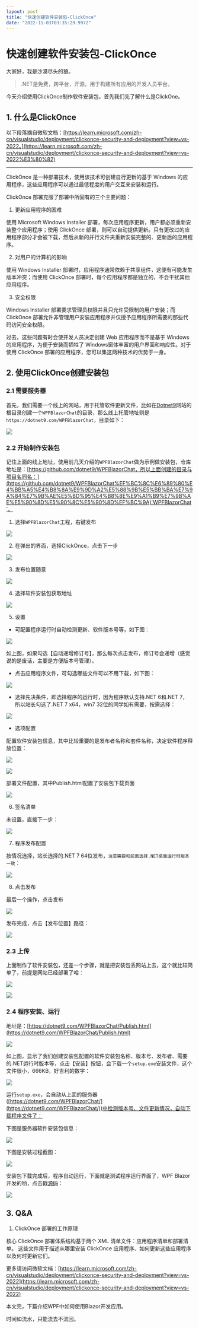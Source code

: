 ```yaml
---
layout: post
title: "快速创建软件安装包-ClickOnce"
date: "2022-11-03T03:35:29.997Z"
---
```

快速创建软件安装包-ClickOnce
===================

大家好，我是沙漠尽头的狼。

> .NET是免费，跨平台，开源，用于构建所有应用的开发人员平台。

今天介绍使用ClickOnce制作软件安装包，首先我们先了解什么是ClickOne。

1\. 什么是ClickOnce
----------------

以下段落摘自微软文档：[https://learn.microsoft.com/zh-cn/visualstudio/deployment/clickonce-security-and-deployment?view=vs-2022。](https://learn.microsoft.com/zh-cn/visualstudio/deployment/clickonce-security-and-deployment?view=vs-2022%E3%80%82)

* * *

ClickOnce 是一种部署技术，使用该技术可创建自行更新的基于 Windows 的应用程序，这些应用程序可以通过最低程度的用户交互来安装和运行。

ClickOnce 部署克服了部署中所固有的三个主要问题：

1.  更新应用程序的困难

使用 Microsoft Windows Installer 部署，每次应用程序更新，用户都必须重新安装整个应用程序；使用 ClickOnce 部署，则可以自动提供更新。只有更改过的应用程序部分才会被下载，然后从新的并行文件夹重新安装完整的、更新后的应用程序。

2.  对用户的计算机的影响

使用 Windows Installer 部署时，应用程序通常依赖于共享组件，这便有可能发生版本冲突；而使用 ClickOnce 部署时，每个应用程序都是独立的，不会干扰其他应用程序。

3.  安全权限

Windows Installer 部署要求管理员权限并且只允许受限制的用户安装；而 ClickOnce 部署允许非管理用户安装应用程序并仅授予应用程序所需要的那些代码访问安全权限。

过去，这些问题有时会使开发人员决定创建 Web 应用程序而不是基于 Windows 的应用程序，为便于安装而牺牲了 Windows窗体丰富的用户界面和响应性。对于使用 ClickOnce 部署的应用程序，您可以集这两种技术的优势于一身。

2\. 使用ClickOnce创建安装包
--------------------

### 2.1 需要服务器

首先，我们需要一个线上的网站，用于托管软件更新文件，比如在[Dotnet9](https://dotnet9.com)网站的根目录创建一个`WPFBlazorChat`的目录，那么线上托管地址则是`https://dotnet9.com/WPFBlazorChat`，目录如下：

![](https://img1.dotnet9.com/2022/11/0201.png)

### 2.2 开始制作安装包

记住上面的线上地址，使用前几天介绍的`WPFBlazorChat`做为示例做安装包，仓库地址是：[https://github.com/dotnet9/WPFBlazorChat，所以上面创建的目录与项目名同名：](https://github.com/dotnet9/WPFBlazorChat%EF%BC%8C%E6%89%80%E4%BB%A5%E4%B8%8A%E9%9D%A2%E5%88%9B%E5%BB%BA%E7%9A%84%E7%9B%AE%E5%BD%95%E4%B8%8E%E9%A1%B9%E7%9B%AE%E5%90%8D%E5%90%8C%E5%90%8D%EF%BC%9A)`WPFBlazorChat`。

1.  选择`WPFBlazorChat`工程，右键发布

![](https://img1.dotnet9.com/2022/11/0202.png)

2.  在弹出的界面，选择ClickOnce，点击下一步

![](https://img1.dotnet9.com/2022/11/0203.png)

3.  发布位置随意

![](https://img1.dotnet9.com/2022/11/0204.png)

4.  选择软件安装包获取地址

![](https://img1.dotnet9.com/2022/11/0205.png)

5.  设置

*   可配置程序运行时自动检测更新、软件版本号等，如下图：

![](https://img1.dotnet9.com/2022/11/0206.png)

如上图，如果勾选【自动递增修订号】，那么每次点击发布，修订号会递增（感觉说的是废话，主要是方便版本号管理）。

*   点击应用程序文件，可勾选哪些文件可以不用下载，如下图：

![](https://img1.dotnet9.com/2022/11/0207.png)

*   选择先决条件，即选择程序的运行时，因为程序默认支持.NET 6和.NET 7，所以站长勾选了.NET 7 x64，win7 32位的同学如有需要，按需选择：

![](https://img1.dotnet9.com/2022/11/0208.png)

*   选项配置

配置软件安装包信息，其中比较重要的是发布者名称和套件名称，决定软件程序释放位置：

![](https://img1.dotnet9.com/2022/11/0209.png)

![](https://img1.dotnet9.com/2022/11/0223.png)

部署文件配置，其中Publish.html配置了安装包下载页面

![](https://img1.dotnet9.com/2022/11/0210.png)

6.  签名清单

未设置，直接下一步：

![](https://img1.dotnet9.com/2022/11/0211.png)

7.  程序发布配置

按情况选择，站长选择的.NET 7 64位发布，`注意需要和前面选择.NET桌面运行时版本一致`：

![](https://img1.dotnet9.com/2022/11/0212.png)

8.  点击发布

最后一个操作，点击发布

![](https://img1.dotnet9.com/2022/11/0213.png)

发布完成，点击【发布位置】路径：

![](https://img1.dotnet9.com/2022/11/0214.png)

### 2.3 上传

上面制作了软件安装包，还差一个步骤，就是把安装包丢网站上去，这个就比较简单了，前提是网站已经部署了哈：

![](https://img1.dotnet9.com/2022/11/0215.png)

![](https://img1.dotnet9.com/2022/11/0216.gif)

### 2.4 程序安装、运行

地址是：[https://dotnet9.com/WPFBlazorChat/Publish.html](https://dotnet9.com/WPFBlazorChat/Publish.html)

![](https://img1.dotnet9.com/2022/11/0217.png)

如上图，显示了我们创建安装包配置的软件安装包名称、版本号、发布者、需要的.NET运行时版本等，点击【安装】按钮，会下载一个`setup.exe`安装文件，这个文件很小，666KB，好吉利的数字：

![](https://img1.dotnet9.com/2022/11/0218.png)

运行`setup.exe`，会自动从上面的服务器([https://dotnet9.com/WPFBlazorChat/](https://dotnet9.com/WPFBlazorChat/))中检测版本号、文件更新情况，自动下载程序文件了：

下图是服务器软件安装包信息：

![](https://img1.dotnet9.com/2022/11/0224.gif)

下图是安装过程截图：

![](https://img1.dotnet9.com/2022/11/0219.gif)

安装包下载完成后，程序自动运行，下面就是测试程序运行界面了，WPF Blazor开发的哟，点击戳[源码](https://github.com/dotnet9/WPFBlazorChat)：

![](https://img1.dotnet9.com/2022/11/0220.gif)

3\. Q&A
-------

1.  ClickOnce 部署的工作原理

核心 ClickOnce 部署体系结构基于两个 XML 清单文件：应用程序清单和部署清单。 这些文件用于描述从哪里安装 ClickOnce 应用程序、如何更新这些应用程序以及何时更新它们。

更多请访问微软文档：[https://learn.microsoft.com/zh-cn/visualstudio/deployment/clickonce-security-and-deployment?view=vs-2022](https://learn.microsoft.com/zh-cn/visualstudio/deployment/clickonce-security-and-deployment?view=vs-2022)

本文完，下篇介绍WPF中如何使用Blazor开发应用。

时间如流水，只能流去不流回。